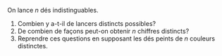 On lance $n$ dés indistinguables.

1. Combien y a-t-il de lancers distincts possibles?
2. De combien de façons peut-on obtenir $n$ chiffres distincts?
3. Reprendre ces questions en supposant les dés peints de $n$ couleurs distinctes.
